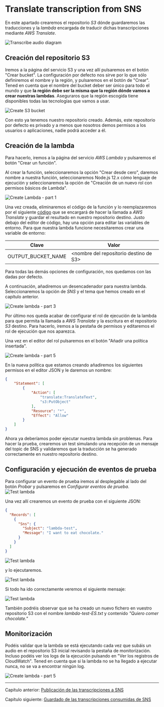 # Translate transcription from SNS

En este apartado crearemos el repositorio *S3* dónde guardaremos las traducciones y la *lambda* encargada de traducir dichas transcripciones mediante *AWS Translate*.

![Transcribe audio diagram](../documentation-images/Serverless_Audio_Translator_part3.png)

## Creación del repositorio S3

Iremos a la página del servicio S3 y una vez allí pulsaremos en el botón "Crear bucket". La configuración por defecto nos sirve por lo que sólo definiremos el nombre y la región, y pulsaremos en el botón de "Crear". Tened en cuenta que el nombre del bucket deber ser único para todo el mundo y que **la región debe ser la misma que la región dónde vamos a crear nuestras lambdas**. Aseguraros que la región escogida tiene disponibles todas las tecnologías que vamos a usar.

![Create S3 bucket](../documentation-images/creating_bucket_translations_target.png)

Con esto ya tenemos nuestro repositorio creado. Además, este repositorio por defecto es privado y a menos que nosotros demos permisos a los usuarios o aplicaciones, nadie podrá acceder a él.

## Creación de la lambda

Para hacerlo, iremos a la página del servicio *AWS Lambda* y pulsaremos el botón "Crear un función".

Al crear la función, seleccionaremos la opción "Crear desde cero", daremos nombre a nuestra función, seleccionaremos Node.js 12.x cómo lenguaje de ejecución y seleccionaremos la opción de "Creación de un nuevo rol con permisos básicos de Lambda".

![Create Lambda - part 1](../documentation-images/create_lambda.png)

Una vez creada, eliminaremos el código de la función y lo reemplazaremos por el siguiente [código](./audio-translator-translate-transcription-from-sns.js) que se encargará de hacer la llamada a *AWS Translate* y guardar el resultado en nuestro repositorio destino. Justo debajo del editor de código, hay una opción para editar las variables de entorno. Para que nuestra lambda funcione necesitaremos crear una variable de entorno:

| Clave              | Valor                                   |
| ------------------ | --------------------------------------- |
| OUTPUT_BUCKET_NAME | \<nombre del repositorio destino de S3> |

Para todas las demás opciones de configuración, nos quedamos con las dadas por defecto.

A continuación, añadiremos un desencadenador para nuestra lambda. Seleccionaremos la opción de *SNS* y el tema que hemos creado en el capítulo anterior.

![Create lambda - part 3](../documentation-images/create_lambda_trigger_sns.png)

Por último nos queda acabar de configurar el rol de ejecución de la lambda para que permita la llamada a *AWS Translate* y la escritura en el repositorio *S3* destino. Para hacerlo, iremos a la pestaña de permisos y editaremos el rol de ejecución que nos aparezca.

Una vez en el editor del rol pulsaremos en el botón "Añadir una política insertada".

![Create lambda - part 5](../documentation-images/edit_lambda_role.png)

En la nueva política que estamos creando añadiremos los siguientes permisos en el editor JSON y le daremos un nombre:

```json
{
    "Statement": [
        {
            "Action": [
                "translate:TranslateText",
                "s3:PutObject"
            ],
            "Resource": "*",
            "Effect": "Allow"
        }
    ]
}
```

Ahora ya deberíamos poder ejecutar nuestra lambda sin problemas. Para hacer la prueba, crearemos un test simulando una recepción de un mensaje del topic de SNS y validaremos que la traducción se ha generado correctamente en nuestro repositorio destino.

## Configuración y ejecución de eventos de prueba

Para configurar un evento de prueba iremos al desplegable al lado del botón *Probar* y pulsaremos en *Configurar eventos de prueba*.
![Test lambda](../documentation-images/test_event.png)

Una vez allí crearemos un evento de prueba con el siguiente JSON:

```json
{
  "Records": [
    {
      "Sns": {
        "Subject": "lambda-test",
        "Message": "I want to eat chocolate."
      }
    }
  ]
}
```
![Test lambda](../documentation-images/test_event_2.png)

y lo ejecutaremos.

![Test lambda](../documentation-images/test_event_3.png)

Si todo ha ido correctamente veremos el siguiente mensaje:

![Test lambda](../documentation-images/test_event_4.png)

También podréis observar que se ha creado un nuevo fichero en vuestro repositorio S3 con el nombre *lambda-test-ES.txt* y contenido *"Quiero comer chocolate."*

## Monitorización

Podéis validar que la lambda se está ejecutando cada vez que subáis un audio en el repositorio S3 inicial revisando la pestaña de monitorización. Incluso podéis ver los logs de la ejecución pulsando en "Ver los registros de CloudWatch". Tened en cuenta que si la lambda no se ha llegado a ejecutar nunca, no se va a encontrar ningún log.

![Create lambda - part 5](../documentation-images/lambda_monitorization.png)



---

Capítulo anterior: [Publicación de las transcripciones a SNS](../01-transcribe-audio-and-send-transcription-to-sns/send-transcription-to-sns/guide.md)

Capítulo siguiente: [Guardado de las transcripciones consumidas de SNS](../03-store-transcription-from-sns/guide.md)